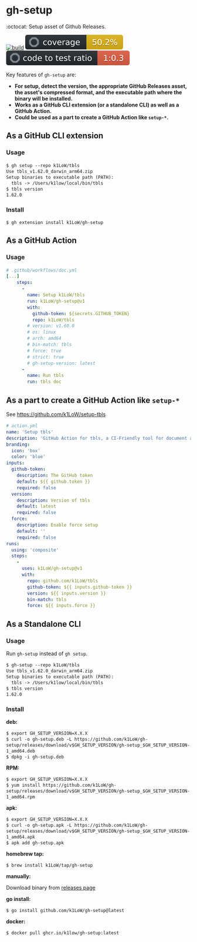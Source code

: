 # gh-setup

:octocat: Setup asset of Github Releases.

[![build](https://github.com/k1LoW/gh-setup/actions/workflows/ci.yml/badge.svg)](https://github.com/k1LoW/gh-setup/actions/workflows/ci.yml) ![Coverage](https://raw.githubusercontent.com/k1LoW/octocovs/main/badges/k1LoW/gh-setup/coverage.svg) ![Code to Test Ratio](https://raw.githubusercontent.com/k1LoW/octocovs/main/badges/k1LoW/gh-setup/ratio.svg)

Key features of `gh-setup` are:

- **For setup, detect the version, the appropriate GitHub Releases asset, the asset's compressed format, and the executable path where the binary will be installed.**
- **Works as a GitHub CLI extension (or a standalone CLI) as well as a GitHub Action.**
- **Could be used as a part to create a GitHub Action like `setup-*`.**

## As a GitHub CLI extension

### Usage

``` console
$ gh setup --repo k1LoW/tbls
Use tbls_v1.62.0_darwin_arm64.zip
Setup binaries to executable path (PATH):
  tbls -> /Users/k1low/local/bin/tbls
$ tbls version
1.62.0
```

### Install

``` console
$ gh extension install k1LoW/gh-setup
```

## As a GitHub Action

### Usage

``` yaml
# .github/workflows/doc.yml
[...]
    steps:
      -
        name: Setup k1LoW/tbls
        run: k1LoW/gh-setup@v1
        with:
          github-token: ${secrets.GITHUB_TOKEN}
          repo: k1LoW/tbls
        # version: v1.60.0
        # os: linux
        # arch: amd64
        # bin-match: tbls
        # force: true
        # strict: true
        # gh-setup-version: latest
      -
        name: Run tbls
        run: tbls doc
```

## As a part to create a GitHub Action like `setup-*`

See https://github.com/k1LoW/setup-tbls

``` yaml
# action.yml
name: 'Setup tbls'
description: 'GitHub Action for tbls, a CI-Friendly tool for document a database, written in Go.'
branding:
  icon: 'box'
  color: 'blue'
inputs:
  github-token:
    description: The GitHub token
    default: ${{ github.token }}
    required: false
  version:
    description: Version of tbls
    default: latest
    required: false
  force:
    description: Enable force setup
    default: ''
    required: false
runs:
  using: 'composite'
  steps:
    -
      uses: k1LoW/gh-setup@v1
      with:
        repo: github.com/k1LoW/tbls
        github-token: ${{ inputs.github-token }}
        version: ${{ inputs.version }}
        bin-match: tbls
        force: ${{ inputs.force }}
```

## As a Standalone CLI

### Usage

Run `gh-setup` instead of `gh setup`.

``` console
$ gh-setup --repo k1LoW/tbls
Use tbls_v1.62.0_darwin_arm64.zip
Setup binaries to executable path (PATH):
  tbls -> /Users/k1low/local/bin/tbls
$ tbls version
1.62.0
```

### Install

**deb:**

``` console
$ export GH_SETUP_VERSION=X.X.X
$ curl -o gh-setup.deb -L https://github.com/k1LoW/gh-setup/releases/download/v$GH_SETUP_VERSION/gh-setup_$GH_SETUP_VERSION-1_amd64.deb
$ dpkg -i gh-setup.deb
```

**RPM:**

``` console
$ export GH_SETUP_VERSION=X.X.X
$ yum install https://github.com/k1LoW/gh-setup/releases/download/v$GH_SETUP_VERSION/gh-setup_$GH_SETUP_VERSION-1_amd64.rpm
```

**apk:**

``` console
$ export GH_SETUP_VERSION=X.X.X
$ curl -o gh-setup.apk -L https://github.com/k1LoW/gh-setup/releases/download/v$GH_SETUP_VERSION/gh-setup_$GH_SETUP_VERSION-1_amd64.apk
$ apk add gh-setup.apk
```

**homebrew tap:**

```console
$ brew install k1LoW/tap/gh-setup
```

**manually:**

Download binary from [releases page](https://github.com/k1LoW/gh-setup/releases)

**go install:**

```console
$ go install github.com/k1LoW/gh-setup@latest
```

**docker:**

```console
$ docker pull ghcr.io/k1low/gh-setup:latest
```
